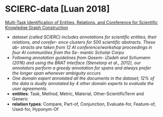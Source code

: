 # SCIERC-data [Luan 2018]
[Multi-Task Identification of Entities, Relations, and Coreference for Scientific Knowledge Graph Construction](https://arxiv.org/pdf/1808.09602.pdf)  
* _dataset (called SCIERC) includes annotations
for scientific entities, their relations, and corefer-
ence clusters for 500 scientific abstracts. These ab-
stracts are taken from 12 AI conference/workshop
proceedings in four AI communities from the Se-
mantic Scholar Corpu_
* _Following annotation guidelines from Qasem-
iZadeh and Schumann (2016) and using the BRAT
interface (Stenetorp et al., 2012), our annotators
perform a greedy annotation for spans and always
prefer the longer span whenever ambiguity occurs_  
* _One domain expert annotated all the documents in the dataset; 12% of the
data is dually annotated by 4 other domain experts
to evaluate the user agreements._  
* __entities__: Task, Method, Metric, Material, Other-ScientificTerm and Generic  
* __relation types__: Compare, Part-of, Conjunction, Evaluate-for, Feature-of, Used-for, Hyponym-Of